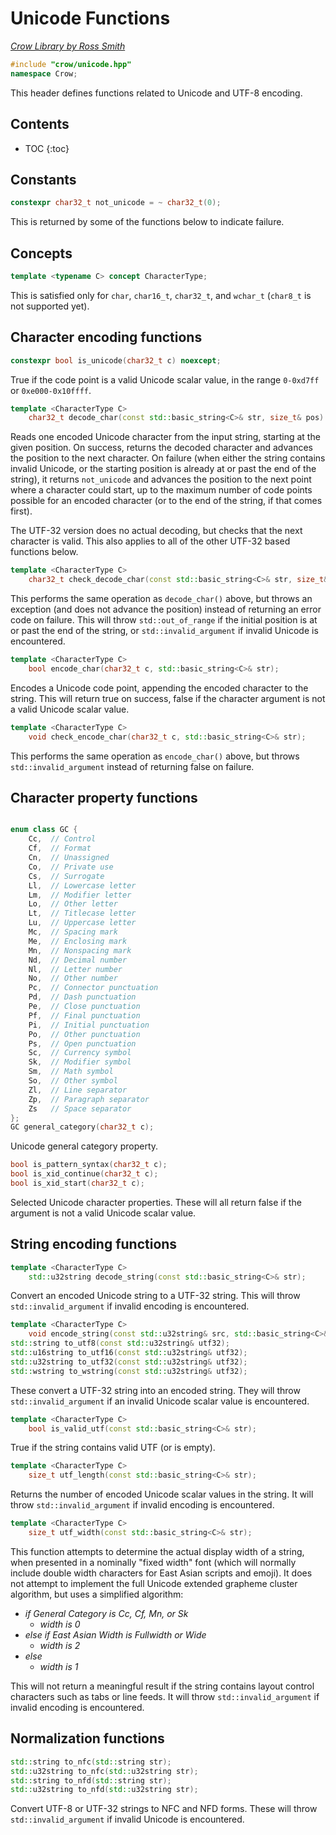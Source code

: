 # Unicode Functions

_[Crow Library by Ross Smith](index.html)_

```c++
#include "crow/unicode.hpp"
namespace Crow;
```

This header defines functions related to Unicode and UTF-8 encoding.

## Contents

* TOC
{:toc}

## Constants

```c++
constexpr char32_t not_unicode = ~ char32_t(0);
```

This is returned by some of the functions below to indicate failure.

## Concepts

```c++
template <typename C> concept CharacterType;
```

This is satisfied only for `char`, `char16_t`, `char32_t`, and `wchar_t`
(`char8_t` is not supported yet).

## Character encoding functions

```c++
constexpr bool is_unicode(char32_t c) noexcept;
```

True if the code point is a valid Unicode scalar value, in the range
`0-0xd7ff` or `0xe000-0x10ffff`.

```c++
template <CharacterType C>
    char32_t decode_char(const std::basic_string<C>& str, size_t& pos) noexcept;
```

Reads one encoded Unicode character from the input string, starting at the
given position. On success, returns the decoded character and advances the
position to the next character. On failure (when either the string contains
invalid Unicode, or the starting position is already at or past the end of the
string), it returns `not_unicode` and advances the position to the next point
where a character could start, up to the maximum number of code points
possible for an encoded character (or to the end of the string, if that comes
first).

The UTF-32 version does no actual decoding, but checks that the next character
is valid. This also applies to all of the other UTF-32 based functions below.

```c++
template <CharacterType C>
    char32_t check_decode_char(const std::basic_string<C>& str, size_t& pos);
```

This performs the same operation as `decode_char()` above, but throws an
exception (and does not advance the position) instead of returning an error
code on failure. This will throw `std::out_of_range` if the initial position
is at or past the end of the string, or `std::invalid_argument` if invalid
Unicode is encountered.

```c++
template <CharacterType C>
    bool encode_char(char32_t c, std::basic_string<C>& str);
```

Encodes a Unicode code point, appending the encoded character to the string.
This will return true on success, false if the character argument is not a
valid Unicode scalar value.

```c++
template <CharacterType C>
    void check_encode_char(char32_t c, std::basic_string<C>& str);
```

This performs the same operation as `encode_char()` above, but throws
`std::invalid_argument` instead of returning false on failure.

## Character property functions

```c++

enum class GC {
    Cc,  // Control
    Cf,  // Format
    Cn,  // Unassigned
    Co,  // Private use
    Cs,  // Surrogate
    Ll,  // Lowercase letter
    Lm,  // Modifier letter
    Lo,  // Other letter
    Lt,  // Titlecase letter
    Lu,  // Uppercase letter
    Mc,  // Spacing mark
    Me,  // Enclosing mark
    Mn,  // Nonspacing mark
    Nd,  // Decimal number
    Nl,  // Letter number
    No,  // Other number
    Pc,  // Connector punctuation
    Pd,  // Dash punctuation
    Pe,  // Close punctuation
    Pf,  // Final punctuation
    Pi,  // Initial punctuation
    Po,  // Other punctuation
    Ps,  // Open punctuation
    Sc,  // Currency symbol
    Sk,  // Modifier symbol
    Sm,  // Math symbol
    So,  // Other symbol
    Zl,  // Line separator
    Zp,  // Paragraph separator
    Zs   // Space separator
};
GC general_category(char32_t c);
```

Unicode general category property.

```c++
bool is_pattern_syntax(char32_t c);
bool is_xid_continue(char32_t c);
bool is_xid_start(char32_t c);
```

Selected Unicode character properties. These will all return false if the
argument is not a valid Unicode scalar value.

## String encoding functions

```c++
template <CharacterType C>
    std::u32string decode_string(const std::basic_string<C>& str);
```

Convert an encoded Unicode string to a UTF-32 string. This will throw
`std::invalid_argument` if invalid encoding is encountered.

```c++
template <CharacterType C>
    void encode_string(const std::u32string& src, std::basic_string<C>& dst);
std::string to_utf8(const std::u32string& utf32);
std::u16string to_utf16(const std::u32string& utf32);
std::u32string to_utf32(const std::u32string& utf32);
std::wstring to_wstring(const std::u32string& utf32);
```

These convert a UTF-32 string into an encoded string. They will throw
`std::invalid_argument` if an invalid Unicode scalar value is encountered.

```c++
template <CharacterType C>
    bool is_valid_utf(const std::basic_string<C>& str);
```

True if the string contains valid UTF (or is empty).

```c++
template <CharacterType C>
    size_t utf_length(const std::basic_string<C>& str);
```

Returns the number of encoded Unicode scalar values in the string. It will
throw `std::invalid_argument` if invalid encoding is encountered.

```c++
template <CharacterType C>
    size_t utf_width(const std::basic_string<C>& str);
```

This function attempts to determine the actual display width of a string, when
presented in a nominally "fixed width" font (which will normally include
double width characters for East Asian scripts and emoji). It does not attempt
to implement the full Unicode extended grapheme cluster algorithm, but uses a
simplified algorithm:

* _if General Category is Cc, Cf, Mn, or Sk_
    * _width is 0_
* _else if East Asian Width is Fullwidth or Wide_
    * _width is 2_
* _else_
    * _width is 1_

This will not return a meaningful result if the string contains layout control
characters such as tabs or line feeds. It will throw `std::invalid_argument`
if invalid encoding is encountered.

## Normalization functions

```c++
std::string to_nfc(std::string str);
std::u32string to_nfc(std::u32string str);
std::string to_nfd(std::string str);
std::u32string to_nfd(std::u32string str);
```

Convert UTF-8 or UTF-32 strings to NFC and NFD forms. These will throw
`std::invalid_argument` if invalid Unicode is encountered.
